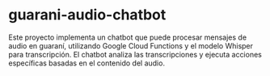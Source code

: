 # guarani-audio-chatbot
Este proyecto implementa un chatbot que puede procesar mensajes de audio en guaraní, utilizando Google Cloud Functions y el modelo Whisper para transcripción. El chatbot analiza las transcripciones y ejecuta acciones específicas basadas en el contenido del audio.
